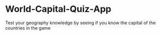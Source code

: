 # World-Capital-Quiz-App
Test your geography knowledge by seeing if you know the capital of the countries in the game
